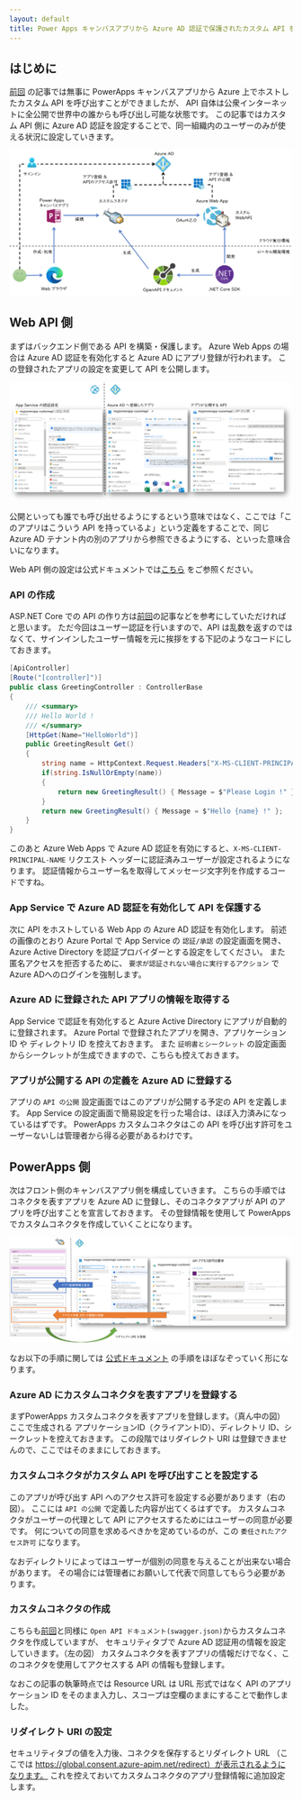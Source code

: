 ```yaml
---
layout: default
title: Power Apps キャンバスアプリから Azure AD 認証で保護されたカスタム API を呼び出す
---
```


## はじめに

[前回](../powerapp-call-rest-api) の記事では無事に PowerApps キャンバスアプリから Azure 上でホストしたカスタム API を呼び出すことができましたが、
API 自体は公衆インターネットに全公開で世界中の誰からも呼び出し可能な状態です。
この記事ではカスタム API 側に Azure AD 認証を設定することで、同一組織内のユーザーのみが使える状況に設定していきます。

![overview](./images/overview.png)


## Web API 側

まずはバックエンド側である API を構築・保護します。
Azure Web Apps の場合は Azure AD 認証を有効化すると Azure AD にアプリ登録が行われます。
この登録されたアプリの設定を変更して API を公開します。

![aad auth web apps](./images/aad-auth-web-apps.png)

公開といっても誰でも呼び出せるようにするという意味ではなく、ここでは「このアプリはこういう API を持っているよ」という定義をすることで、同じ Azure AD テナント内の別のアプリから参照できるようにする、といった意味合いになります。

Web API 側の設定は公式ドキュメントでは[こちら](https://docs.microsoft.com/ja-jp/azure/app-service/configure-authentication-provider-aad)
をご参照ください。


### API の作成

ASP.NET Core での API の作り方は[前回](../powerapp-call-rest-api)の記事などを参考にしていただければと思います。
ただ今回はユーザー認証を行いますので、API は乱数を返すのではなくて、サインインしたユーザー情報を元に挨拶をする下記のようなコードにしておきます。

```csharp
[ApiController]
[Route("[controller]")]
public class GreetingController : ControllerBase
{
    /// <summary>
    /// Hello World !
    /// </summary>
    [HttpGet(Name="HelloWorld")]
    public GreetingResult Get()
    {
        string name = HttpContext.Request.Headers["X-MS-CLIENT-PRINCIPAL-NAME"];
        if(string.IsNullOrEmpty(name))
        {
            return new GreetingResult() { Message = $"Please Login !" };
        }
        return new GreetingResult() { Message = $"Hello {name} !" };
    }
}
```

このあと Azure Web Apps で Azure AD 認証を有効にすると、`X-MS-CLIENT-PRINCIPAL-NAME` リクエスト ヘッダーに認証済みユーザーが設定されるようになります。
認証情報からユーザー名を取得してメッセージ文字列を作成するコードですね。

### App Service で Azure AD 認証を有効化して API を保護する

次に API をホストしている Web App の Azure AD 認証を有効化します。
前述の画像のとおり Azure Portal で App Service の `認証/承認` の設定画面を開き、
Azure Active Directory を認証プロバイダーとする設定をしてください。
また匿名アクセスを拒否するために、 `要求が認証されない場合に実行するアクション` で Azure ADへのログインを強制します。 

### Azure AD に登録された API アプリの情報を取得する

App Service で認証を有効化すると Azure Active Directory にアプリが自動的に登録されます。
Azure Portal で登録されたアプリを開き、アプリケーション ID や ディレクトリ ID を控えておきます。
また `証明書とシークレット` の設定画面からシークレットが生成できますので、こちらも控えておきます。

### アプリが公開する API の定義を Azure AD に登録する

アプリの `API の公開` 設定画面ではこのアプリが公開する予定の API を定義します。
App Service の設定画面で簡易設定を行った場合は、ほぼ入力済みになっているはずです。
PowerApps カスタムコネクタはこの API を呼び出す許可をユーザーないしは管理者から得る必要があるわけです。


## PowerApps 側

次はフロント側のキャンバスアプリ側を構成していきます。
こちらの手順ではコネクタを表すアプリを Azure AD に登録し、そのコネクタアプリが API のアプリを呼び出すことを宣言しておきます。
その登録情報を使用して PowerApps でカスタムコネクタを作成していくことになります。

![aad auth connector](./images/aad-auth-connector.png)

なお以下の手順に関しては
[公式ドキュメント](https://docs.microsoft.com/ja-jp/connectors/custom-connectors/create-custom-connector-aad-protected-azure-functions)
の手順をほぼなぞっていく形になります。

### Azure AD にカスタムコネクタを表すアプリを登録する

まずPowerApps カスタムコネクタを表すアプリを登録します。（真ん中の図）
ここで生成される アプリケーションID（クライアントID）、ディレクトリ ID、シークレットを控えておきます。
この段階ではリダイレクト URI は登録できませんので、ここではそのままにしておきます。

### カスタムコネクタがカスタム API を呼び出すことを設定する

このアプリが呼び出す API へのアクセス許可を設定する必要があります（右の図）。
ここには `API の公開` で定義した内容が出てくるはずです。
カスタムコネクタがユーザーの代理として API にアクセスするためにはユーザーの同意が必要です。
何についての同意を求めるべきかを定めているのが、この `委任されたアクセス許可` になります。

なおディレクトリによってはユーザーが個別の同意を与えることが出来ない場合があります。
その場合には管理者にお願いして代表で同意してもらう必要があります。

### カスタムコネクタの作成

こちらも[前回](../powerapp-call-rest-api)と同様に `Open API ドキュメント(swagger.json)`からカスタムコネクタを作成していますが、
セキュリティタブで Azure AD 認証用の情報を設定していきます。（左の図）
カスタムコネクタを表すアプリの情報だけでなく、このコネクタを使用してアクセスする API の情報も登録します。

なおこの記事の執筆時点では Resource URL は URL 形式ではなく API のアプリケーション ID をそのまま入力し、スコープは空欄のままにすることで動作しました。

### リダイレクト URI の設定

セキュリティタブの値を入力後、コネクタを保存するとリダイレクト URL （ここでは https://global.consent.azure-apim.net/redirect）が表示されるようになります。
これを控えておいてカスタムコネクタのアプリ登録情報に追加設定します。
